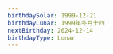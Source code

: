 ```yaml
---
birthdaySolar: 1999-12-21
birthdayLunar: 1999年冬月十四
nextBirthday: 2024-12-14
birthdayType: Lunar
---
```


